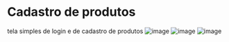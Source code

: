 # Cadastro de produtos
 tela simples de login e de cadastro de produtos
![image](https://github.com/user-attachments/assets/1a5277e1-ec6e-4439-b7e8-4131e9a67d5c)
![image](https://github.com/user-attachments/assets/985552e2-ff70-4f5d-bc95-014e52c2d945)
![image](https://github.com/user-attachments/assets/fd1c1638-2783-476e-ae8f-6e39fef9ee44)

